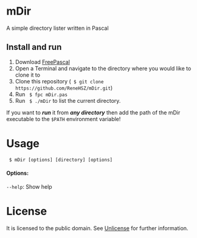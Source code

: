 # mDir
A simple directory lister written in Pascal

## Install and run
1. Download [FreePascal](http://freepascal.org/)
2. Open a Terminal and navigate to the directory where you would like to clone it to
3. Clone this repository (``` $ git clone https://github.com/ReneHSZ/mDir.git```)
4. Run ``` $ fpc mDir.pas```
5. Run ``` $ ./mDir``` to list the current directory.

If you want to ***run*** it from ***any directory*** then add the path of the mDir executable to the ```$PATH``` environment variable!

# Usage
``` $ mDir [options] [directory] [options]```
#### Options:
```--help```:     Show help

# License
It is licensed to the public domain. See [Unlicense](LICENSE) for further information.


